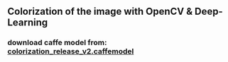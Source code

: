 ## Colorization of the image with OpenCV & Deep-Learning
### download caffe model from: [colorization_release_v2.caffemodel](https://storage.openvinotoolkit.org/repositories/datumaro/models/colorization/) 
